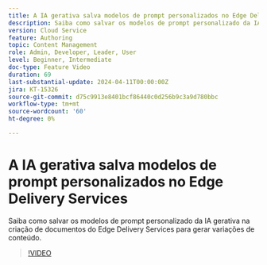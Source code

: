 ```yaml
---
title: A IA gerativa salva modelos de prompt personalizados no Edge Delivery Services
description: Saiba como salvar os modelos de prompt personalizado da IA gerativa na criação de documentos do Edge Delivery Services para gerar variações de conteúdo.
version: Cloud Service
feature: Authoring
topic: Content Management
role: Admin, Developer, Leader, User
level: Beginner, Intermediate
doc-type: Feature Video
duration: 69
last-substantial-update: 2024-04-11T00:00:00Z
jira: KT-15326
source-git-commit: d75c9913e8401bcf86440c0d256b9c3a9d780bbc
workflow-type: tm+mt
source-wordcount: '60'
ht-degree: 0%

---
```



# A IA gerativa salva modelos de prompt personalizados no Edge Delivery Services

Saiba como salvar os modelos de prompt personalizado da IA gerativa na criação de documentos do Edge Delivery Services para gerar variações de conteúdo.

>[!VIDEO](https://video.tv.adobe.com/v/3428317/?learn=on)
